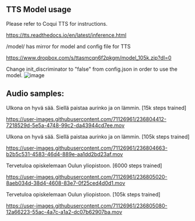 ## TTS Model usage
Please refer to Coqui TTS for instructions.

https://tts.readthedocs.io/en/latest/inference.html

/model/ has mirror for model and config file for TTS

https://www.dropbox.com/s/ttasmcqn6f2pkgm/model_105k.zip?dl=0

Change init_discriminator to "false" from config.json in order to use the model.
![image](https://github.com/laurilako/tts_sop/assets/71126961/cbad69cb-d994-466e-89ef-f7f4b84801f7)


## Audio samples:

Ulkona on hyvä sää. Siellä paistaa aurinko ja on lämmin. [15k steps trained]

https://user-images.githubusercontent.com/71126961/236804412-7218529d-5e5a-4748-99c2-da43944cd7ee.mov

Ulkona on hyvä sää. Siellä paistaa aurinko ja on lämmin. [105k steps trained]

https://user-images.githubusercontent.com/71126961/236804663-b2b5c531-4583-46d4-889e-aa1dd2bd23af.mov

Tervetuloa opiskelemaan Oulun yliopistoon. [6000 steps trained]

https://user-images.githubusercontent.com/71126961/236805020-8aeb034d-38d4-4608-83e7-0f25ced4d0d1.mov

Tervetuloa opiskelemaan Oulun yliopistoon. [105k steps trained]

https://user-images.githubusercontent.com/71126961/236805080-12a66223-55ac-4a7c-a1a2-dc07b62907ba.mov

